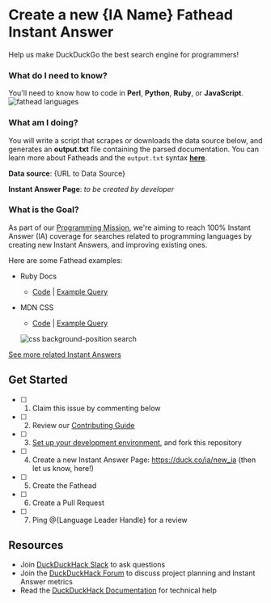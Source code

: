 <!-- ISSUE TITLE FORMAT

     {{Search Space Language}}: Create New {{IA Name}} Fathead
     
     E.g. Python: Create New Pip Fathead -->

# Create a new {IA Name} Fathead Instant Answer
Help us make DuckDuckGo the best search engine for programmers!


### What do I need to know?
You'll need to know how to code in **Perl**, **Python**, **Ruby**, or **JavaScript**.
![fathead languages](https://cloud.githubusercontent.com/assets/873785/19787916/57b4c31a-9c73-11e6-9bd9-f85c8893ec93.jpg)


### What am I doing?
You will write a script that scrapes or downloads the data source below, and generates an **output.txt** file containing the parsed documentation. You can learn more about Fatheads and the `output.txt` syntax [**here**](https://docs.duckduckhack.com/resources/fathead-overview.html).


**Data source**: {URL to Data Source}
<!-- ^^^ FILL THIS IN ^^^ -->

**Instant Answer Page**: *to be created by developer*
<!-- ^^^ FILL THIS IN, AFTER ISSUE IS CLAIMED ^^^ -->

### What is the Goal?
As part of our [Programming Mission](https://forum.duckduckhack.com/t/duckduckhack-programming-mission-overview/53), we're aiming to reach 100% Instant Answer (IA) coverage for searches related to programming languages by creating new Instant Answers, and improving existing ones.

Here are some Fathead examples:

- Ruby Docs
    - [Code](https://github.com/duckduckgo/zeroclickinfo-fathead/tree/master/lib/fathead/ruby) | [Example Query](https://duckduckgo.com/?q=array+bsearch&ia=about)
- MDN CSS
    - [Code](https://github.com/duckduckgo/zeroclickinfo-fathead/tree/master/lib/fathead/mdn_css) | [Example Query](https://duckduckgo.com/?q=css+background-position&ia=about)

  ![css background-position search](https://cloud.githubusercontent.com/assets/873785/19787980/cdf51566-9c73-11e6-9ef2-ac44dede62c7.png)


[See more related Instant Answers](https://duck.co/ia?repo=fathead)


## Get Started
- [ ] 1) Claim this issue by commenting below
- [ ] 2) Review our [Contributing Guide](https://github.com/duckduckgo/zeroclickinfo-fathead/blob/master/CONTRIBUTING.md)
- [ ] 3) [Set up your development environment](https://docs.duckduckhack.com/welcome/setup-dev-environment.html), and fork this repository
- [ ] 4) Create a new Instant Answer Page: https://duck.co/ia/new_ia (then let us know, here!)
- [ ] 5) Create the Fathead
- [ ] 6) Create a Pull Request
- [ ] 7) Ping @{Language Leader Handle} for a review
<!-- ^^^ FILL THIS IN ^^^ -->

## Resources
- Join [DuckDuckHack Slack](https://quackslack.herokuapp.com/) to ask questions
- Join the [DuckDuckHack Forum](https://forum.duckduckhack.com/) to discuss project planning and Instant Answer metrics
- Read the [DuckDuckHack Documentation](https://docs.duckduckhack.com/) for technical help

